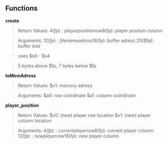 ## Functions

**create**
> Return Values:
    4($fp): player position row
    8($fp): player position column

> Arguments:
    12($fp): file name adress
    16($fp): buffer adress
    20($fp): buffer size

> uses $s0 - $s4

> 5 bytes above $fp, 7 bytes below $fp

**toMemAdress**
> Return Values:
    $v1: memory adress

> Arguments:
    $a0: row coördinate
    $a1: column coördinate

**player_position**
> Return Values:
    $v0: (new) player row location
    $v1: (new) player column location

> Arguments:
    4($fp): current player row
    8($fp): current player column
    12($fp): new player row
    16($fp): new player column